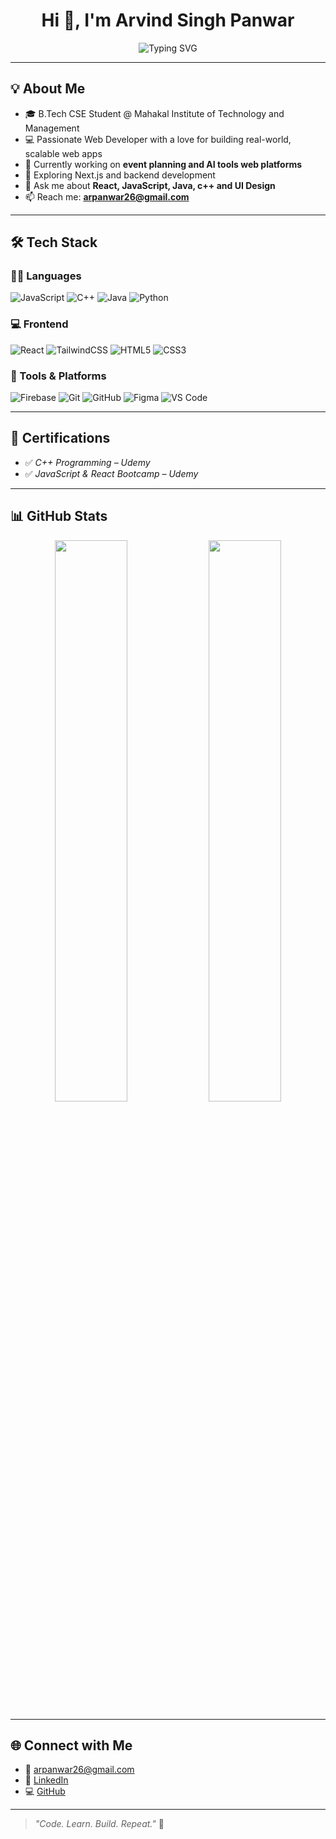 <h1 align="center">Hi 👋, I'm Arvind Singh Panwar</h1>
<p align="center">
  <img src="https://readme-typing-svg.herokuapp.com?font=Fira+Code&size=22&pause=1000&color=00F7FF&center=true&vCenter=true&width=950&lines=🚀+Full+Stack+Developer+%7C+React+%7C+JavaScript+%7C+Tailwind+%7C+Next.js+%7C+Java" alt="Typing SVG" />
</p>


---

## 💡 About Me

- 🎓 B.Tech CSE Student @ Mahakal Institute of Technology and Management
- 💻 Passionate Web Developer with a love for building real-world, scalable web apps
- 🔭 Currently working on **event planning and AI tools web platforms**
- 🌱 Exploring Next.js and backend development
- 💬 Ask me about **React, JavaScript, Java, c++ and UI Design**
- 📫 Reach me: **[arpanwar26@gmail.com](mailto:arpanwar26@gmail.com)**

---

## 🛠️ Tech Stack

### 👨‍💻 Languages  
![JavaScript](https://img.shields.io/badge/JavaScript-000?style=for-the-badge&logo=javascript)
![C++](https://img.shields.io/badge/C++-000?style=for-the-badge&logo=c%2B%2B&logoColor=00599C)
![Java](https://img.shields.io/badge/Java-000?style=for-the-badge&logo=java)
![Python](https://img.shields.io/badge/Python-000?style=for-the-badge&logo=python)

### 💻 Frontend  
![React](https://img.shields.io/badge/React-000?style=for-the-badge&logo=react)
![TailwindCSS](https://img.shields.io/badge/Tailwind_CSS-000?style=for-the-badge&logo=tailwind-css)
![HTML5](https://img.shields.io/badge/HTML5-000?style=for-the-badge&logo=html5)
![CSS3](https://img.shields.io/badge/CSS3-000?style=for-the-badge&logo=css3)

### 🔧 Tools & Platforms  
![Firebase](https://img.shields.io/badge/Firebase-000?style=for-the-badge&logo=firebase)
![Git](https://img.shields.io/badge/Git-000?style=for-the-badge&logo=git)
![GitHub](https://img.shields.io/badge/GitHub-000?style=for-the-badge&logo=github)
![Figma](https://img.shields.io/badge/Figma-000?style=for-the-badge&logo=figma)
![VS Code](https://img.shields.io/badge/VS%20Code-000?style=for-the-badge&logo=visual-studio-code)

---
## 📜 Certifications

- ✅ *C++ Programming – Udemy*
- ✅ *JavaScript & React Bootcamp – Udemy*

---

## 📊 GitHub Stats

<p align="center">
  <img src="https://github-readme-stats.vercel.app/api?username=newdevatgit&show_icons=true&theme=tokyonight&hide_border=true" width="48%"/>
  <img src="https://github-readme-streak-stats.herokuapp.com/?user=newdevatgit&theme=tokyonight&hide_border=true" width="48%"/>
</p>

---

## 🌐 Connect with Me

- 📧 [arpanwar26@gmail.com](mailto:arpanwar26@gmail.com)
- 💼 [LinkedIn](https://www.linkedin.com/in/arvind-singh-panwar-924a92281)
- 💻 [GitHub](https://github.com/newdevatgit)

---

> _"Code. Learn. Build. Repeat."_ 🚀
